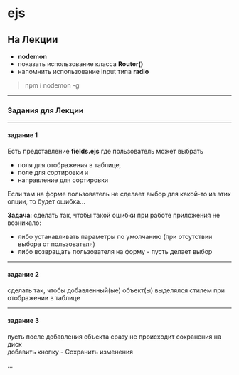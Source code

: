 # ejs

## На Лекции  

- **nodemon**  
- показать использование класса **Router()**  
- напомнить использование input типа **radio**  

> npm i nodemon -g  

---  

### Задания для Лекции  

---  

#### задание 1  

Есть представление **fields.ejs** где пользователь может выбрать  

- поля для отображения в таблице,  
- поле для сортировки и  
- направление для сортировки  

Если там на форме пользователь не сделает выбор для какой-то из этих опции, то будет ошибка...  

**Задача**: сделать так, чтобы такой ошибки при работе приложения не возникало:  

- либо устанавливать параметры по умолчанию (при отсутствии выбора от пользователя)  
- либо возвращать пользователя на форму - пусть делает выбор  

---  

#### задание 2  

сделать так, чтобы добавленный(ые) объект(ы) выделялся стилем при отображении в таблице  

---  

#### задание 3  

пусть после добавления объекта сразу не происходит сохранения на диск  
добавить кнопку - Сохранить изменения  

...  

